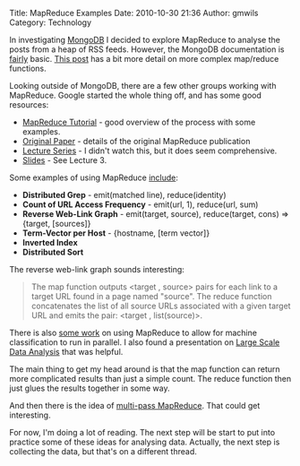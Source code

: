 Title: MapReduce Examples
Date: 2010-10-30 21:36
Author: gmwils
Category: Technology

In investigating [MongoDB][] I decided to explore MapReduce to analyse
the posts from a heap of RSS feeds. However, the MongoDB documentation
is [fairly][] basic. [This post][] has a bit more detail on more complex
map/reduce functions.

Looking outside of MongoDB, there are a few other groups working with
MapReduce. Google started the whole thing off, and has some good
resources:

-   [MapReduce Tutorial][] - good overview of the process with some
    examples.
-   [Original Paper][] - details of the original MapReduce publication
-   [Lecture Series][] - I didn't watch this, but it does seem
    comprehensive.
-   [Slides][] - See Lecture 3.

Some examples of using MapReduce [include][]:

-   **Distributed Grep** - emit(matched line), reduce(identity)
-   **Count of URL Access Frequency** - emit(url, 1), reduce(url, sum)
-   **Reverse Web-Link Graph** - emit(target, source), reduce(target,
    cons) =\> {target, [sources]}
-   **Term-Vector per Host** - {hostname, [term vector]}
-   **Inverted Index**
-   **Distributed Sort**

The reverse web-link graph sounds interesting:

> The map function outputs <target , source> pairs for each link to a
> target URL found in a page named "source". The reduce function
> concatenates the list of all source URLs associated with a given
> target URL and emits the pair:
> </target><target , list(source)>.</target>

There is also [some work][] on using MapReduce to allow for machine
classification to run in parallel. I also found a presentation on [Large
Scale Data Analysis][] that was helpful.

The main thing to get my head around is that the map function can return
more complicated results than just a simple count. The reduce function
then just glues the results together in some way.

And then there is the idea of [multi-pass MapReduce][]. That could get
interesting.

For now, I'm doing a lot of reading. The next step will be start to put
into practice some of these ideas for analysing data. Actually, the next
step is collecting the data, but that's on a different thread.

  [MongoDB]: http://www.mongodb.org/
  [fairly]: http://www.mongodb.org/display/DOCS/MapReduce
  [This post]: http://rickosborne.org/blog/index.php/2010/02/08/playing-around-with-mongodb-and-mapreduce-functions/
  [MapReduce Tutorial]: http://code.google.com/edu/parallel/mapreduce-tutorial.html
  [Original Paper]: http://labs.google.com/papers/mapreduce.html
  [Lecture Series]: http://code.google.com/edu/submissions/mapreduce-minilecture/listing.html
  [Slides]: http://code.google.com/edu/submissions/mapreduce/listing.html
  [include]: http://code.google.com/edu/parallel/mapreduce-tutorial.html#MRExamples
  [some work]: http://atbrox.com/2010/02/08/parallel-machine-learning-for-hadoopmapreduce-a-python-example/
  [Large Scale Data Analysis]: http://www.slideshare.net/marin_dimitrov/large-scale-data-analysis-with-mapreduce-part-i
  [multi-pass MapReduce]: http://cookbook.mongodb.org/patterns/unique_items_map_reduce/
